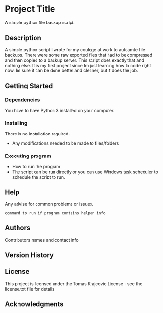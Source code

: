 # Project Title

A simple python file backup script.

## Description

A simple python script I wrote for my coulege at work to autoamte file backups. There were some raw exported files that had to be compressed and then copied to a backup server. This script does exactly that and nothing else. It is my first project since Im just learning how to code right now. Im sure it can be done better and cleaner, but it does the job.

## Getting Started

### Dependencies
You have to have Python 3 installed on your computer.


### Installing

There is no installation required. 
* Any modifications needed to be made to files/folders

### Executing program

* How to run the program
* The script can be run directly or you can use Windows task scheduler to schedule the script to run.

## Help

Any advise for common problems or issues.
```
command to run if program contains helper info
```

## Authors

Contributors names and contact info



## Version History


## License

This project is licensed under the Tomas Krajcovic License - see the license.txt file for details

## Acknowledgments

